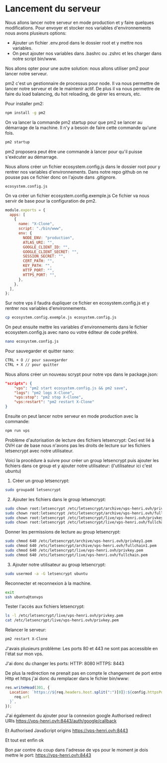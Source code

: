 # Lancement du serveur

Nous allons lancer notre serveur en mode production et y faire quelques modifications.
Pour envoyer et stocker nos variables d'environnements nous avons plusieurs options:

- Ajouter un fichier .env.prod dans le dossier root et y mettre nos variables.
- On peut ajouter nos variables dans .bashrc ou .zshrc et les charger dans notre script bin/www.

Nos allons opter pour une autre solution: nous allons utiliser pm2 pour lancer notre serveur.

pm2 c'est un gestionnaire de processus pour node.
Il va nous permettre de lancer notre serveur et de le maintenir actif.
De plus il va nous permettre de faire du load balancing, du hot reloading, de gérer les erreurs, etc.

Pour installer pm2:

```bash
npm install -g pm2
```

On va lancer la commande pm2 startup pour que pm2 se lancer au démarrage de la machine. Il n'y a besoin de faire cette commande qu'une fois.

```bash
pm2 startup
```

pm2 proposera peut être une commande à lancer pour qu'il puisse s'exécuter au démarrage.

Nous allons créer un fichier ecosystem.config.js dans le dossier root pour y rentrer nos variables d'environnements.
Dans notre repo github on ne pousse pas ce fichier donc on l'ajoute dans .gitignore.

```.gitignore
ecosystem.config.js
```

On va créer un fichier ecosystem.config.exemple.js
Ce fichier va nous servir de base pour la configuration de pm2.

```js
module.exports = {
  apps: [
    {
      name: "X-Clone",
      script: "./bin/www",
      env: {
        NODE_ENV: "production",
        ATLAS_URI: "",
        GOOGLE_CLIENT_ID: "",
        GOOGLE_CLIENT_SECRET: "",
        SESSION_SECRET: "",
        CERT_PATH: "",
        KEY_PATH: "",
        HTTP_PORT: "",
        HTTPS_PORT: "",
      },
    },
  ],
};
```

Sur notre vps il faudra dupliquer ce fichier en ecosystem.config.js et y rentrer nos variables d'environnements.

```bash
cp ecosystem.config.exemple.js ecosystem.config.js
```

On peut ensuite mettre les variables d'environnements dans le fichier ecosystem.config.js avec nano ou votre éditeur de code préféré.

```bash
nano ecosystem.config.js
```

Pour sauvegarder et quitter nano:

```bash
CTRL + O // pour sauvegarder
CTRL + X // pour quitter
```

Nous allons créer un nouveau scrypt pour notre vps dans le package.json:

```json
"scripts": {
    "vps": "pm2 start ecosystem.config.js && pm2 save",
    "logs": "pm2 logs X-Clone",
    "vps:stop": "pm2 stop X-Clone",
    "vps:restart": "pm2 restart X-Clone"
}
```

Ensuite on peut lancer notre serveur en mode production avec la commande:

```bash
npm run vps
```

Problème d'autorisation de lecture des fichiers letsencrypt:
Ceci est lié à OVH car de base nous n'avons pas les droits de lecture sur les fichiers letsencrypt avec notre utilisateur.

Voici la procédure à suivre pour créer un group letsencrypt puis ajouter les fichiers dans ce group et y ajouter notre utilisateur: (l'utilisateur ici c'est ubuntu)

1. Créer un group letsencrypt:

```bash
sudo groupadd letsencrypt
```

2. Ajouter les fichiers dans le group letsencrypt:

```bash
sudo chown root:letsencrypt /etc/letsencrypt/archive/vps-henri.ovh/privkey1.pem
sudo chown root:letsencrypt /etc/letsencrypt/archive/vps-henri.ovh/fullchain1.pem
sudo chown root:letsencrypt /etc/letsencrypt/live/vps-henri.ovh/privkey.pem
sudo chown root:letsencrypt /etc/letsencrypt/live/vps-henri.ovh/fullchain.pem
```

Donner les permissions de lecture au group letsencrypt:

```bash
sudo chmod 640 /etc/letsencrypt/archive/vps-henri.ovh/privkey1.pem
sudo chmod 640 /etc/letsencrypt/archive/vps-henri.ovh/fullchain1.pem
sudo chmod 640 /etc/letsencrypt/live/vps-henri.ovh/privkey.pem
sudo chmod 640 /etc/letsencrypt/live/vps-henri.ovh/fullchain.pem
```

3. Ajouter notre utilisateur au group letsencrypt:

```bash
sudo usermod -a -G letsencrypt ubuntu
```

Reconnecter et reconnexion à la machine.

```bash
exit
ssh ubuntu@tonvps
```

Tester l'accès aux fichiers letsencrypt:

```bash
ls -l /etc/letsencrypt/live/vps-henri.ovh/privkey.pem
cat /etc/letsencrypt/live/vps-henri.ovh/privkey.pem
```

Relancer le serveur:

```bash
pm2 restart X-Clone
```

J'avais plusieurs problème:
Les ports 80 et 443 ne sont pas accessible en l'état sur mon vps.

J'ai donc du changer les ports:
HTTP: 8080
HTTPS: 8443

De plus la redirection ne prenait pas en compte le changement de port entre Http et https j'ai donc du remplacer dans le fichier bin/www:

```js
res.writeHead(301, {
  Location: `https://${req.headers.host.split(":")[0]}:${config.httpsPort}${
    req.url
  }`,
});
```

J'ai également du ajouter pour la connexion google Authorised redirect URIs
https://vps-henri.ovh:8443/auth/google/callback

Et Authorised JavaScript origins
https://vps-henri.ovh:8443

Et tout est enfin ok

Bon par contre du coup dans l'adresse de vps pour le moment je dois mettre le port:
https://vps-henri.ovh:8443
